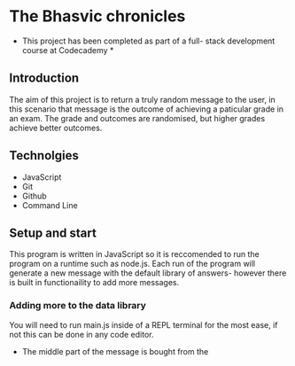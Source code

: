 # The Bhasvic chronicles
* This project has been completed as part of a full- stack development course at Codecademy *

## Introduction
The aim of this project is to return a truly random message to the user, in this scenario that message is the outcome of achieving a paticular grade in an exam. The grade and outcomes are randomised, but higher grades achieve better outcomes.

## Technolgies
- JavaScript
- Git
- Github
- Command Line

## Setup and start
This program is written in JavaScript so it is reccomended to run the program on a runtime such as node.js.
Each run of the program will generate a new message with the default library of answers- however there is built in functionaility to add more messages.

### Adding more to the data library
You will need to run main.js inside of a REPL terminal for the most ease, if not this can be done in any code editor. 
- The middle part of the message is bought from the 